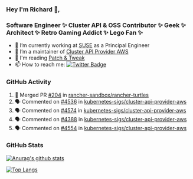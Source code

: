 ### Hey I'm Richard 👋, 

<h3 align="left">Software Engineer ✨ Cluster API & OSS Contributor ✨ Geek ✨ Architect ✨ Retro Gaming Addict ✨ Lego Fan ✨</h3>

- 🔭 I’m currently working at [SUSE](https://www.suse.com/) as a Principal Engineer
- 👯 I’m a maintainer of [Cluster API Provider AWS](https://github.com/kubernetes-sigs/cluster-api-provider-aws)
- 💬 I'm reading [Patch & Tweak](https://bjooks.com/products/patch-tweak-exploring-modular-synthesis)
- 📫 How to reach me: [![Twitter Badge](https://img.shields.io/badge/-@fruit_case-00acee?style=flat&logo=Twitter&logoColor=white)](https://twitter.com/intent/follow?screen_name=fruit_case "Follow on Twitter")

### GitHub Activity 

<!--START_SECTION:activity-->
1. 🎉 Merged PR [#204](https://github.com/rancher-sandbox/rancher-turtles/pull/204) in [rancher-sandbox/rancher-turtles](https://github.com/rancher-sandbox/rancher-turtles)
2. 🗣 Commented on [#4536](https://github.com/kubernetes-sigs/cluster-api-provider-aws/pull/4536#issuecomment-1764918730) in [kubernetes-sigs/cluster-api-provider-aws](https://github.com/kubernetes-sigs/cluster-api-provider-aws)
3. 🗣 Commented on [#4574](https://github.com/kubernetes-sigs/cluster-api-provider-aws/issues/4574#issuecomment-1764911720) in [kubernetes-sigs/cluster-api-provider-aws](https://github.com/kubernetes-sigs/cluster-api-provider-aws)
4. 🗣 Commented on [#4388](https://github.com/kubernetes-sigs/cluster-api-provider-aws/pull/4388#issuecomment-1764870025) in [kubernetes-sigs/cluster-api-provider-aws](https://github.com/kubernetes-sigs/cluster-api-provider-aws)
5. 🗣 Commented on [#4554](https://github.com/kubernetes-sigs/cluster-api-provider-aws/issues/4554#issuecomment-1764847739) in [kubernetes-sigs/cluster-api-provider-aws](https://github.com/kubernetes-sigs/cluster-api-provider-aws)
<!--END_SECTION:activity-->

### GitHub Stats

[![Anurag's github stats](https://github-readme-stats.vercel.app/api?username=richardcase&count_private=true&show_icons=true)](https://github.com/anuraghazra/github-readme-stats)

[![Top Langs](https://github-readme-stats.vercel.app/api/top-langs/?username=richardcase&hide=html&layout=compact)](https://github.com/anuraghazra/github-readme-stats)
